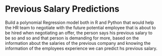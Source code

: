 # Previous Salary Predictions
Build a polynomial Regression model both in R and Python that would help the HR team to negotiate with the future potential employee that is about to be hired when negotiating an offer, the person says his previous salary to be so and so and that person is demanding for more, based on the information about the salaries of the previous company and knowing the information of the employees experience we can predict hs previous salary.
